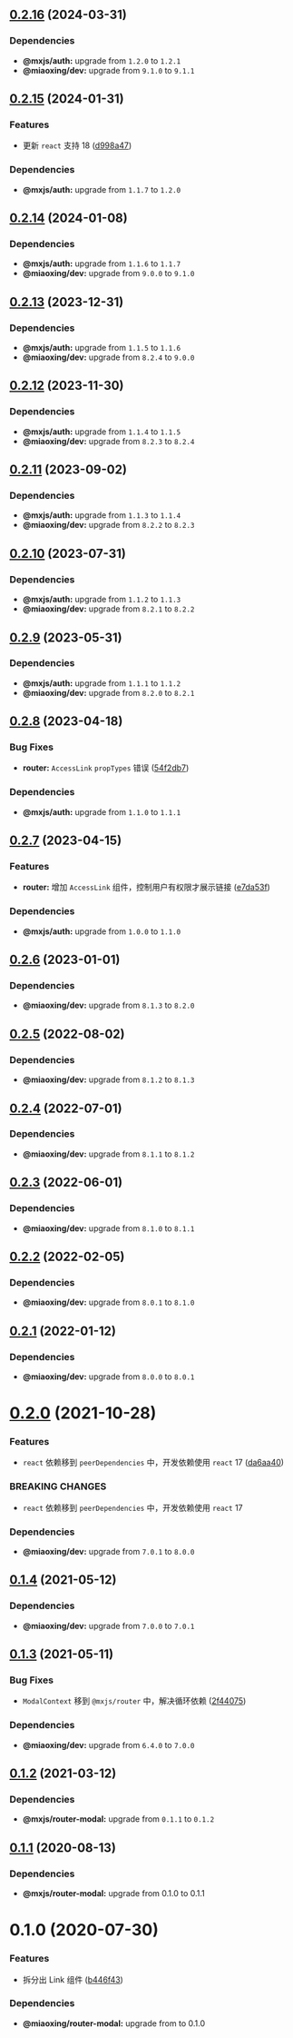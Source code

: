 ## [0.2.16](https://github.com/miaoxing/mxjs-router/compare/v0.2.15...v0.2.16) (2024-03-31)





### Dependencies

* **@mxjs/auth:** upgrade from `1.2.0` to `1.2.1`
* **@miaoxing/dev:** upgrade from `9.1.0` to `9.1.1`

## [0.2.15](https://github.com/miaoxing/mxjs-router/compare/v0.2.14...v0.2.15) (2024-01-31)


### Features

* 更新 `react` 支持 18 ([d998a47](https://github.com/miaoxing/mxjs-router/commit/d998a47227a7641ba1d93f97bdf619fe67abdb8d))





### Dependencies

* **@mxjs/auth:** upgrade from `1.1.7` to `1.2.0`

## [0.2.14](https://github.com/miaoxing/mxjs-router/compare/v0.2.13...v0.2.14) (2024-01-08)





### Dependencies

* **@mxjs/auth:** upgrade from `1.1.6` to `1.1.7`
* **@miaoxing/dev:** upgrade from `9.0.0` to `9.1.0`

## [0.2.13](https://github.com/miaoxing/mxjs-router/compare/v0.2.12...v0.2.13) (2023-12-31)





### Dependencies

* **@mxjs/auth:** upgrade from `1.1.5` to `1.1.6`
* **@miaoxing/dev:** upgrade from `8.2.4` to `9.0.0`

## [0.2.12](https://github.com/miaoxing/mxjs-router/compare/v0.2.11...v0.2.12) (2023-11-30)





### Dependencies

* **@mxjs/auth:** upgrade from `1.1.4` to `1.1.5`
* **@miaoxing/dev:** upgrade from `8.2.3` to `8.2.4`

## [0.2.11](https://github.com/miaoxing/mxjs-router/compare/v0.2.10...v0.2.11) (2023-09-02)





### Dependencies

* **@mxjs/auth:** upgrade from `1.1.3` to `1.1.4`
* **@miaoxing/dev:** upgrade from `8.2.2` to `8.2.3`

## [0.2.10](https://github.com/miaoxing/mxjs-router/compare/v0.2.9...v0.2.10) (2023-07-31)





### Dependencies

* **@mxjs/auth:** upgrade from `1.1.2` to `1.1.3`
* **@miaoxing/dev:** upgrade from `8.2.1` to `8.2.2`

## [0.2.9](https://github.com/miaoxing/mxjs-router/compare/v0.2.8...v0.2.9) (2023-05-31)





### Dependencies

* **@mxjs/auth:** upgrade from `1.1.1` to `1.1.2`
* **@miaoxing/dev:** upgrade from `8.2.0` to `8.2.1`

## [0.2.8](https://github.com/miaoxing/mxjs-router/compare/v0.2.7...v0.2.8) (2023-04-18)


### Bug Fixes

* **router:** `AccessLink` `propTypes` 错误 ([54f2db7](https://github.com/miaoxing/mxjs-router/commit/54f2db7dbfd8c2fc488669ad4a22b0ce7e3ca7d3))





### Dependencies

* **@mxjs/auth:** upgrade from `1.1.0` to `1.1.1`

## [0.2.7](https://github.com/miaoxing/mxjs-router/compare/v0.2.6...v0.2.7) (2023-04-15)


### Features

* **router:** 增加 `AccessLink` 组件，控制用户有权限才展示链接 ([e7da53f](https://github.com/miaoxing/mxjs-router/commit/e7da53fe1fbc20aad97904e73f45ec7ed589f1e3))





### Dependencies

* **@mxjs/auth:** upgrade from `1.0.0` to `1.1.0`

## [0.2.6](https://github.com/miaoxing/mxjs-router/compare/v0.2.5...v0.2.6) (2023-01-01)





### Dependencies

* **@miaoxing/dev:** upgrade from `8.1.3` to `8.2.0`

## [0.2.5](https://github.com/miaoxing/mxjs-router/compare/v0.2.4...v0.2.5) (2022-08-02)





### Dependencies

* **@miaoxing/dev:** upgrade from `8.1.2` to `8.1.3`

## [0.2.4](https://github.com/miaoxing/mxjs-router/compare/v0.2.3...v0.2.4) (2022-07-01)





### Dependencies

* **@miaoxing/dev:** upgrade from `8.1.1` to `8.1.2`

## [0.2.3](https://github.com/miaoxing/mxjs-router/compare/v0.2.2...v0.2.3) (2022-06-01)





### Dependencies

* **@miaoxing/dev:** upgrade from `8.1.0` to `8.1.1`

## [0.2.2](https://github.com/miaoxing/mxjs-router/compare/v0.2.1...v0.2.2) (2022-02-05)





### Dependencies

* **@miaoxing/dev:** upgrade from `8.0.1` to `8.1.0`

## [0.2.1](https://github.com/miaoxing/mxjs-router/compare/v0.2.0...v0.2.1) (2022-01-12)





### Dependencies

* **@miaoxing/dev:** upgrade from `8.0.0` to `8.0.1`

# [0.2.0](https://github.com/miaoxing/mxjs-router/compare/v0.1.4...v0.2.0) (2021-10-28)


### Features

* `react` 依赖移到 `peerDependencies` 中，开发依赖使用 `react` 17 ([da6aa40](https://github.com/miaoxing/mxjs-router/commit/da6aa400284bb87f8c1dbbf74d5f93966d39464b))


### BREAKING CHANGES

* `react` 依赖移到 `peerDependencies` 中，开发依赖使用 `react` 17





### Dependencies

* **@miaoxing/dev:** upgrade from `7.0.1` to `8.0.0`

## [0.1.4](https://github.com/miaoxing/mxjs-router/compare/v0.1.3...v0.1.4) (2021-05-12)





### Dependencies

* **@miaoxing/dev:** upgrade from `7.0.0` to `7.0.1`

## [0.1.3](https://github.com/miaoxing/mxjs-router/compare/v0.1.2...v0.1.3) (2021-05-11)


### Bug Fixes

* `ModalContext` 移到 `@mxjs/router` 中，解决循环依赖 ([2f44075](https://github.com/miaoxing/mxjs-router/commit/2f4407523b50db9dd3c034ea0857e5571ad46dc4))





### Dependencies

* **@miaoxing/dev:** upgrade from `6.4.0` to `7.0.0`

## [0.1.2](https://github.com/miaoxing/mxjs-router/compare/v0.1.1...v0.1.2) (2021-03-12)





### Dependencies

* **@mxjs/router-modal:** upgrade from `0.1.1` to `0.1.2`

## [0.1.1](https://github.com/miaoxing/mxjs-router/compare/v0.1.0...v0.1.1) (2020-08-13)





### Dependencies

* **@mxjs/router-modal:** upgrade from 0.1.0 to 0.1.1

# 0.1.0 (2020-07-30)


### Features

* 拆分出 Link 组件 ([b446f43](https://github.com/miaoxing/mxjs-router/commit/b446f43667cb89cfb33a532f4b929ea58d709de3))





### Dependencies

* **@miaoxing/router-modal:** upgrade from  to 0.1.0
